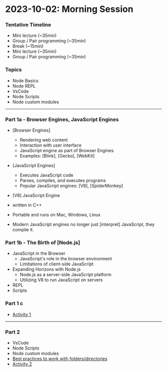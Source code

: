 # 2023-10-02: Morning Session

### Tentative Timeline

- Mini lecture (~35min)
- Group / Pair programming (~35min)
- Break (~15min)
- Mini lecture (~35min)
- Group / Pair programming (~35min)


### Topics 

- Node Basics
- Node REPL
- VsCode
- Node Scripts
- Node custom modules

---


### Part 1a - Browser Engines, JavaScript Engines

- [Browser Engines]
  - Rendering web content
  - Interaction with user interface
  - JavaScript engine as part of Browser Engines
  - Examples: [Blink], [Gecko], [WebKit]

- [JavaScript Engines]
  - Executes JavaScript code
  - Parses, compiles, and executes programs
  - Popular JavaScript engines: [V8], [SpiderMonkey]

-  [V8] JavaScript Engine
  - written in C++
  - Portable and runs on Mac, Windows, Linux
  - Modern JavaScript engines no longer just [interpret] JavaScript, they compile it.

### Part 1b - The Birth of [Node.js]

- JavaScript in the Browser
  - JavaScript's role in the browser environment
  - Limitations of client-side JavaScript
- Expanding Horizons with Node.js
  - Node.js as a server-side JavaScript platform
  - Utilizing V8 to run JavaScript on servers
- REPL
- Scripts


###  Part 1 c

- [Activity 1](./activity1.md)

---

### Part 2

- VsCode
- Node Scripts
- Node custom modules
- [Best practices to work with folders/directories](./cli.md)
- [Activity 2](./activity2.md)



